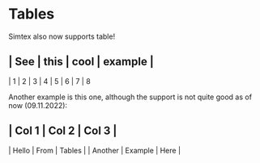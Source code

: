 # Tables

Simtex also now supports table!

| See | **this** | cool | __example__ |
---------------------------------------
| 1 | 2 | 3 | 4
| 5 | 6 | 7 | 8

Another example is this one, although the support is not quite good as of now (09.11.2022):

| Col 1 | Col 2 | Col 3 |
-------------------------
| Hello | From | Tables |
| Another | Example | Here |


